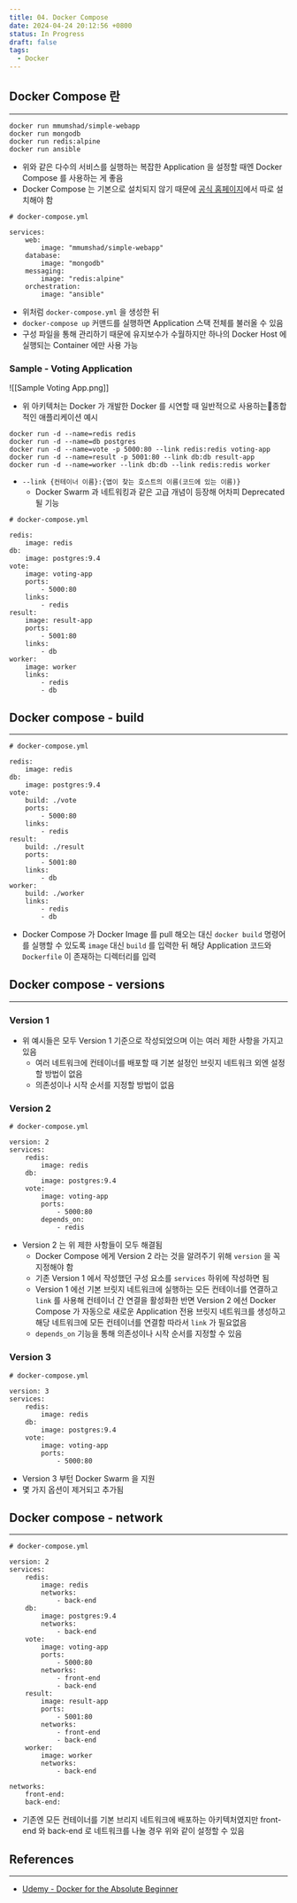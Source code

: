 ```yaml
---
title: 04. Docker Compose
date: 2024-04-24 20:12:56 +0800
status: In Progress
draft: false
tags:
  - Docker
---
```

## Docker Compose 란
---
```
docker run mmumshad/simple-webapp
docker run mongodb
docker run redis:alpine
docker run ansible
```
- 위와 같은 다수의 서비스를 실행하는 복잡한 Application 을 설정할 때엔 Docker Compose 를 사용하는 게 좋음
- Docker Compose 는 기본으로 설치되지 않기 때문에 [공식 홈페이지](https://docs.docker.com/compose/install/)에서 따로 설치해야 함

```
# docker-compose.yml

services:
	web:
		image: "mmumshad/simple-webapp"
	database:
		image: "mongodb"
	messaging:
		image: "redis:alpine"
	orchestration:
		image: "ansible"
```
- 위처럼 `docker-compose.yml` 을 생성한 뒤
- `docker-compose up` 커맨드를 실행하면 Application 스택 전체를 불러올 수 있음
- 구성 파일을 통해 관리하기 때문에 유지보수가 수월하지만 하나의 Docker Host 에 실행되는 Container 에만 사용 가능

### Sample - Voting Application
![[Sample Voting App.png]]
- 위 아키텍처는 Docker 가 개발한 Docker 를 시연할 때 일반적으로 사용하는종합적인 애플리케이션 예시

```
docker run -d --name=redis redis
docker run -d --name=db postgres
docker run -d --name=vote -p 5000:80 --link redis:redis voting-app
docker run -d --name=result -p 5001:80 --link db:db result-app
docker run -d --name=worker --link db:db --link redis:redis worker
```
- `--link {컨테이너 이름}:{앱이 찾는 호스트의 이름(코드에 있는 이름)}`
	- Docker Swarm 과 네트워킹과 같은 고급 개념이 등장해 어차피 Deprecated 될 기능

```
# docker-compose.yml

redis:
	image: redis
db:
	image: postgres:9.4
vote:
	image: voting-app
	ports:
		- 5000:80
	links:
		- redis
result:
	image: result-app
	ports:
		- 5001:80
	links:
		- db
worker:
	image: worker
	links:
		- redis
		- db
```

## Docker compose - build
---
```
# docker-compose.yml

redis:
	image: redis
db:
	image: postgres:9.4
vote:
	build: ./vote
	ports:
		- 5000:80
	links:
		- redis
result:
	build: ./result
	ports:
		- 5001:80
	links:
		- db
worker:
	build: ./worker
	links:
		- redis
		- db
```
- Docker Compose 가 Docker Image 를 pull 해오는 대신 `docker build` 명령어를 실행할 수 있도록 `image` 대신 `build` 를 입력한 뒤 해당 Application 코드와 `Dockerfile` 이 존재하는 디렉터리를 입력

## Docker compose - versions
---
### Version 1
- 위 예시들은 모두 Version 1 기준으로 작성되었으며 이는 여러 제한 사항을 가지고 있음
	- 여러 네트워크에 컨테이너를 배포할 때 기본 설정인 브릿지 네트워크 외엔 설정할 방법이 없음
	- 의존성이나 시작 순서를 지정할 방법이 없음

### Version 2
```
# docker-compose.yml

version: 2
services:
	redis:
		image: redis
	db:
		image: postgres:9.4
	vote:
		image: voting-app
		ports:
			- 5000:80
		depends_on:
			- redis
```
- Version 2 는 위 제한 사항들이 모두 해결됨
	- Docker Compose 에게 Version 2 라는 것을 알려주기 위해 `version` 을 꼭 지정해야 함
	- 기존 Version 1 에서 작성했던 구성 요소를 `services` 하위에 작성하면 됨
	- Version 1 에선 기본 브릿지 네트워크에 실행하는 모든 컨테이너를 연결하고 `link` 를 사용해 컨테이너 간 연결을 활성화한 반면 Version 2 에선 Docker Compose 가 자동으로 새로운 Application 전용 브릿지 네트워크를 생성하고 해당 네트워크에 모든 컨테이너를 연결함 따라서 `link` 가 필요없음
	- `depends_on` 기능을 통해 의존성이나 시작 순서를 지정할 수 있음

### Version 3
```
# docker-compose.yml

version: 3
services:
	redis:
		image: redis
	db:
		image: postgres:9.4
	vote:
		image: voting-app
		ports:
			- 5000:80
```
- Version 3 부턴 Docker Swarm 을 지원
- 몇 가지 옵션이 제거되고 추가됨

## Docker compose - network
---
```
# docker-compose.yml

version: 2
services:
	redis:
		image: redis
		networks:
			- back-end
	db:
		image: postgres:9.4
		networks:
			- back-end
	vote:
		image: voting-app
		ports:
			- 5000:80
		networks:
			- front-end
			- back-end
	result:
		image: result-app
		ports:
			- 5001:80
		networks:
			- front-end
			- back-end
	worker:
		image: worker
		networks:
			- back-end

networks:
	front-end:
	back-end:
```
- 기존엔 모든 컨테이너를 기본 브리지 네트워크에 배포하는 아키텍처였지만 front-end 와 back-end 로 네트워크를 나눌 경우 위와 같이 설정할 수 있음

## References
---
- [Udemy - Docker for the Absolute Beginner](https://www.udemy.com/course/learn-docker/)

